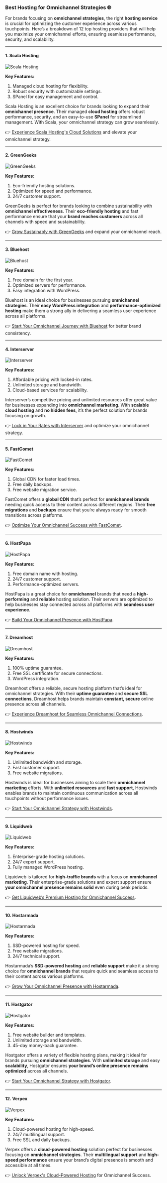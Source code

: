### Best Hosting for Omnichannel Strategies 🌐

For brands focusing on **omnichannel strategies**, the right **hosting service** is crucial for optimizing the customer experience across various touchpoints. Here’s a breakdown of 12 top hosting providers that will help you maximize your omnichannel efforts, ensuring seamless performance, security, and scalability.

---

#### 1. Scala Hosting
![Scala Hosting](https://i.imgur.com/uJ5JIK3.png "Scala Web Hosting")

**Key Features:**
1. Managed cloud hosting for flexibility.
2. Robust security with customizable settings.
3. SPanel for easy management and control.

Scala Hosting is an excellent choice for brands looking to expand their **omnichannel presence**. Their managed **cloud hosting** offers robust performance, security, and an easy-to-use **SPanel** for streamlined management. With Scala, your omnichannel strategy can grow seamlessly.

👉 [Experience Scala Hosting's Cloud Solutions](https://snipitx.com/scala-jy) and elevate your omnichannel strategy.

---

#### 2. GreenGeeks
![GreenGeeks](https://i.imgur.com/eEwuntu.jpg "GreenGeeks Hosting")

**Key Features:**
1. Eco-friendly hosting solutions.
2. Optimized for speed and performance.
3. 24/7 customer support.

GreenGeeks is perfect for brands looking to combine sustainability with **omnichannel effectiveness**. Their **eco-friendly hosting** and fast performance ensure that your **brand reaches customers** across all channels with speed and sustainability.

👉 [Grow Sustainably with GreenGeeks](https://snipitx.com/greengeeks-jy) and expand your omnichannel reach.

---

#### 3. Bluehost
![Bluehost](https://i.imgur.com/PasFF9E.jpeg "Bluehost Hosting")

**Key Features:**
1. Free domain for the first year.
2. Optimized servers for performance.
3. Easy integration with WordPress.

Bluehost is an ideal choice for businesses pursuing **omnichannel strategies**. Their **easy WordPress integration** and **performance-optimized hosting** make them a strong ally in delivering a seamless user experience across all platforms.

👉 [Start Your Omnichannel Journey with Bluehost](https://snipitx.com/bluehost-jy) for better brand consistency.

---

#### 4. Interserver
![Interserver](https://i.imgur.com/OM5dOEW.jpeg "Interserver Hosting")

**Key Features:**
1. Affordable pricing with locked-in rates.
2. Unlimited storage and bandwidth.
3. Cloud-based services for scalability.

Interserver’s competitive pricing and unlimited resources offer great value for businesses expanding into **omnichannel marketing**. With **scalable cloud hosting** and **no hidden fees**, it’s the perfect solution for brands focusing on growth.

👉 [Lock in Your Rates with Interserver](https://snipitx.com/interserver-jy) and optimize your omnichannel strategy.

---

#### 5. FastComet
![FastComet](https://i.imgur.com/7qgXuWp.png "FastComet Hosting")

**Key Features:**
1. Global CDN for faster load times.
2. Free daily backups.
3. Free website migration service.

FastComet offers a **global CDN** that’s perfect for **omnichannel brands** needing quick access to their content across different regions. Their **free migrations** and **backups** ensure that you’re always ready for smooth transitions across platforms.

👉 [Optimize Your Omnichannel Success with FastComet](https://snipitx.com/fastcomet-jy).

---

#### 6. HostPapa
![HostPapa](https://i.imgur.com/ouDTkvl.jpeg "HostPapa Hosting")

**Key Features:**
1. Free domain name with hosting.
2. 24/7 customer support.
3. Performance-optimized servers.

HostPapa is a great choice for **omnichannel** brands that need a **high-performing** and **reliable** hosting solution. Their servers are optimized to help businesses stay connected across all platforms with **seamless user experience**.

👉 [Build Your Omnichannel Presence with HostPapa](https://snipitx.com/hostpapa-jy).

---

#### 7. Dreamhost
![Dreamhost](https://i.imgur.com/rXIg8ip.jpeg "Dreamhost Hosting")

**Key Features:**
1. 100% uptime guarantee.
2. Free SSL certificate for secure connections.
3. WordPress integration.

Dreamhost offers a reliable, secure hosting platform that’s ideal for omnichannel strategies. With their **uptime guarantee** and **secure SSL connections**, Dreamhost helps brands maintain **constant, secure** online presence across all channels.

👉 [Experience Dreamhost for Seamless Omnichannel Connections](https://snipitx.com/dreamhost-jy).

---

#### 8. Hostwinds
![Hostwinds](https://i.imgur.com/53aSNXx.jpeg "Hostwinds Hosting")

**Key Features:**
1. Unlimited bandwidth and storage.
2. Fast customer support.
3. Free website migrations.

Hostwinds is ideal for businesses aiming to scale their **omnichannel marketing** efforts. With **unlimited resources** and **fast support**, Hostwinds enables brands to maintain continuous communication across all touchpoints without performance issues.

👉 [Start Your Omnichannel Strategy with Hostwinds](https://snipitx.com/hostwinds-jy).

---

#### 9. Liquidweb
![Liquidweb](https://i.imgur.com/4IvT9SC.jpeg "Liquidweb Hosting")

**Key Features:**
1. Enterprise-grade hosting solutions.
2. 24/7 expert support.
3. Fully managed WordPress hosting.

Liquidweb is tailored for **high-traffic brands** with a focus on **omnichannel marketing**. Their enterprise-grade solutions and expert support ensure **your omnichannel presence remains solid** even during peak periods.

👉 [Get Liquidweb’s Premium Hosting for Omnichannel Success](https://snipitx.com/liquidweb-jy).

---

#### 10. Hostarmada
![Hostarmada](https://i.imgur.com/KFbdf3o.jpeg "Hostarmada Hosting")

**Key Features:**
1. SSD-powered hosting for speed.
2. Free website migrations.
3. 24/7 technical support.

Hostarmada’s **SSD-powered hosting** and **reliable support** make it a strong choice for **omnichannel brands** that require quick and seamless access to their content across various platforms.

👉 [Grow Your Omnichannel Presence with Hostarmada](https://snipitx.com/hostarmada-jy).

---

#### 11. Hostgator
![Hostgator](https://i.imgur.com/BcVkH57.jpeg "Hostgator Hosting")

**Key Features:**
1. Free website builder and templates.
2. Unlimited storage and bandwidth.
3. 45-day money-back guarantee.

Hostgator offers a variety of flexible hosting plans, making it ideal for brands pursuing **omnichannel strategies**. With **unlimited storage** and easy **scalability**, Hostgator ensures **your brand’s online presence remains optimized** across all channels.

👉 [Start Your Omnichannel Strategy with Hostgator](https://snipitx.com/hostgator-jy).

---

#### 12. Verpex
![Verpex](https://i.imgur.com/6x5LhiS.jpeg "Verpex Hosting")

**Key Features:**
1. Cloud-powered hosting for high-speed.
2. 24/7 multilingual support.
3. Free SSL and daily backups.

Verpex offers a **cloud-powered hosting** solution perfect for businesses focusing on **omnichannel strategies**. Their **multilingual support** and **high-speed performance** ensure your brand’s digital presence is smooth and accessible at all times.

👉 [Unlock Verpex's Cloud-Powered Hosting](https://snipitx.com/verpex-jy) for Omnichannel Success.
